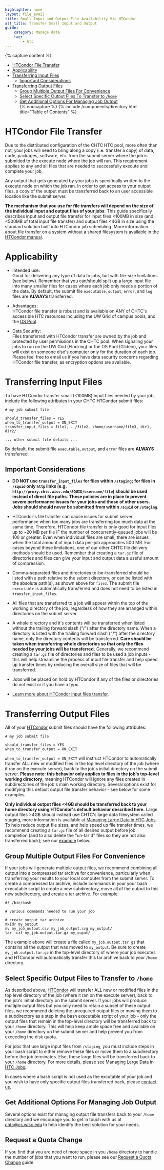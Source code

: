 ```yaml
---
highlighter: none
layout: file_avail
title: Small Input and Output File Availability Via HTCondor
alt_title: Transfer Small Input and Output
guide:
    category: Manage data
    tag:
        - htc
---
```


{% capture content %}
* [HTCondor File Transfer](#transfer)   
* [Applicability](#Appli)    
* [Transferring Input Files](#input)   
    * [Important Considerations](#important-considerations)   
* [Transferring Output Files](#output)    
    * [Group Multiple Output Files For Convenience](#group)    
    * [Select Specific Output Files To Transfer to `/home`](#select)    
    * [Get Additional Options For Managing Job Output](#help)    
{% endcapture %}
{% include /components/directory.html title="Table of Contents" %}

<span name="transfer"></span>

# HTCondor File Transfer

Due to the distributed configuration of the CHTC HTC pool, more often than not, 
your jobs will need to bring along a copy (i.e. transfer a copy) of 
data, code, packages, software, etc. from the submit server where the job 
is submitted to the execute node where the job will run. This requirement 
applies to any and all files that are needed to successfully execute and 
complete your job.

Any output that gets generated by your jobs is specifically written to 
the execute node on which the job ran. In order to get access to 
your output files, a copy of the output must be transferred back 
to an user accessible location like the submit server.

**The mechanism that you use for file transfers will depend on the size 
of the individual input and output files of your jobs.** This guide 
specifically describes input and output file transfer for input files 
<100MB in size (and <500MB of total input file transfer) and output 
files <4GB in size using the standard solution built into HTCondor 
job scheduling. More information about file transfer on a system 
without a shared filesystem is available in the 
[HTCondor manual](https://htcondor.readthedocs.io/en/latest/users-manual/file-transfer.html).

<span name="Appli"></span>

# Applicability

* Intended use:  
Good for delivering any type of data to jobs, but with file-size
limitations (see below). Remember that you can/should split up a large
input file into many smaller files for cases where each job only needs a
portion of the data. By default, the submit file `executable`,
`output`, `error`, and `log` files are **ALWAYS** transferred.

* Advantages:  
HTCondor file transfer is robust and is available on ANY of CHTC\'s
accessible HTC resources including the UW Grid of campus pools, and the
<a href="https://osg-htc.org/about/open_science_pool/">OS Pool</a>.

* Data Security:  
Files transferred with HTCondor transfer are owned by the job and
protected by user permissions in the CHTC pool. When signaling your jobs
to run on the UW Grid (Flocking) or the OS Pool (Glidein),
your files will exist on someone else\'s computer only for the duration
of each job. Please feel free to email us if you have data security
concerns regarding HTCondor file transfer, as encryption options are
available.


<span name="input"></span>

# Transferring Input Files

To have HTCondor transfer small (<100MB) input files needed by 
your job, include the following attributes in your CHTC HTCondor submit files:

``` {.sub}
# my job submit file

should_transfer_files = YES
when_to_transfer_output = ON_EXIT
transfer_input_files = file1, ../file2, /home/username/file3, dir1, dir2/

... other submit file details ...

```

By default, the submit file `executable`, `output`, and
`error` files are **ALWAYS** transferred. 

## Important Considerations

-   **DO NOT use `transfer_input_files` for files within `/staging`;**
    **for files in `/squid` only `http` links (e.g. `http://proxy.chtc.wisc.edu/SQUID/username/file`) should be 
    used instead of direct file paths. These policies are in place to prevent severe performance issues for your**
    **jobs and those of other users. Jobs should should never be submitted**
    **from within `/squid` or `/staging`.**
    
-   HTCondor\'s file transfer can cause issues for submit server performance
    when too many jobs are transferring too much data at the same time.
    Therefore, HTCondor file transfer is only good for input files up to
    \~20 MB per file IF the number of concurrently-queued jobs will be 100
    or greater. Even when individual files are small, there are issues when
    the total amount of input data per-job approaches 500 MB. For cases
    beyond these limitations, one of our other CHTC file delivery methods
    should be used. Remember that creating a `tar.gz` file of directories
    and files can give your input and output data a useful amount of
    compression.
    
-   Comma-separated files and directories to-be-transferred should be
    listed with a path relative to the submit directory, or can be
    listed with the absolute path(s), as shown above for `file3`. The
    submit file `executable` is automatically transferred and does not
    need to be listed in `transfer_input_files`.
    
-   All files that are transferred to a job will appear within the top
    of the working directory of the job, regardless of how they are
    arranged within directories on the submit server.
    
-   A whole directory and it\'s contents will be transferred when listed
    without the trailing forward slash (\"/\") after the directory name. When a directory is
    listed with the trailing forward slash (\"/\") after the directory name, only the directory
    contents will be transferred. **Care should be taken when transferring whole directories**
    **so that only the files needed by your jobs will be transferred.** 
    Generally, we recommend creating a `tar.gz` file of directories
    and files to be used a job inputs - this will help streamline the process of input 
    file transfer and help speed up transfer times by reducing the overall size of 
    files that will be transferred.
    
-   Jobs will be placed on hold by HTCondor if any of the files or
    directories do not exist or if you have a typo.
    
-   [Learn more about HTCondor input files transfer](https://htcondor.readthedocs.io/en/latest/users-manual/file-transfer.html#specifying-what-files-to-transfer).

<span name="output"></span>

# Transferring Output Files

All of your <a href="https://htcondor.org">HTCondor</a> submit files should have the following attributes:

``` {.sub}
# my job submit file

should_transfer_files = YES
when_to_transfer_output = ON_EXIT

```

`when_to_transfer_output = ON_EXIT` will instruct HTCondor to automatically transfer 
ALL new or modified files in the top level directory of the job (where it ran on the execute 
server), back to the job's initial directory on the submit server. **Please note: this behavior 
only applies to files in the job's top-level working directory**, meaning HTCondor will ignore 
any files created in subdirectories of the job's main working directory. Several options exist for modifying 
this default output file transfer behavior - see below for some examples.

**Only individual output files <4GB should be transferred back to your home directory 
using HTCondor's default behavior described here.** Large output files >4GB should instead 
use CHTC's large data filesystem called staging, more information is available at 
[Managing Large Data in HTC Jobs](file-avail-largedata.html). To help reduce output file 
sizes, and help speed up file transfer times, we recommend creating a `tar.gz` file of all
desired output before job completion (and to also delete the "un-tar\'d"
files so they are not also transferred back); see our [example](#group) below.

<span name="group"></span>

## Group Multiple Output Files For Convenience

If your jobs will generate multiple output files, we recommend combining all output into a compressed 
tar archive for convenience, particularly when transferring your results to your local computer from 
the submit server. To create a compressed tar archive, include commands in your your bash executable script 
to create a new subdirectory, move all of the output to this new subdirectory, and create a tar archive. 
For example:

``` {.term}
#! /bin/bash

# various commands needed to run your job

# create output tar archive
mkidr my_output
mv my_job_output.csv my_job_output.svg my_output/
tar -czf my_job.output.tar.gz my_ouput/
```

The example above will create a file called `my_job.output.tar.gz` that contains all the output that 
was moved to `my_output`. Be sure to create `my_job.output.tar.gz` in the top-level directory of where 
your job executes and HTCondor will automatically transfer this tar archive back to your `/home` 
directory.

<span name="select"></span>

<h2>Select Specific Output Files to Transfer to <code class="h2">/home</code></h2>

As described above, <a href="https://htcondor.org">HTCondor</a> will transfer ALL new or modified files in the top level 
directory of the job (where it ran on the execute server), back to the job's initial directory 
on the submit server. If your jobs will produce multiple output 
files but you only need to retain a subset of these output files, we recommend deleting the unrequired 
output files or moving them to a subdirectory as a step in the bash 
executable script of your job -  only the output files that remain in the top-level 
directory will be transferred back to your `/home` directory. This will help keep ample 
space free and available on your `/home` directory on the submit server and help prevent 
you from exceeding the disk quota.

For jobs that use large input files from `/staging`, you must include steps in your bash script 
to either remove these files or move them to a subdirectory before the job terminates. Else, 
these large files will be transferred back to your `/home` directory. For more details, please 
see [Managing Large Data in HTC Jobs](file-avail-largedata.html).

In cases where a bash script is not used as the excutable of your job and you wish to have only specific 
output files transferred back, please [contact us](mailto:chtc@cs.wisc.edu).

<span name="help"></span>

## Get Additional Options For Managing Job Output

Several options exist for managing output file transfers back to your `/home` directory and we 
encourage you to get in touch with us at [chtc@cs.wisc.edu](mailto:chtc@cs.wisc.edu) to 
help identify the best solution for your needs.

## Request a Quota Change

If you find that you are need of more space in you `/home` directory to handle the number
of jobs that you want to run, please see our [Request a Quota Change](quota-request) guide.

